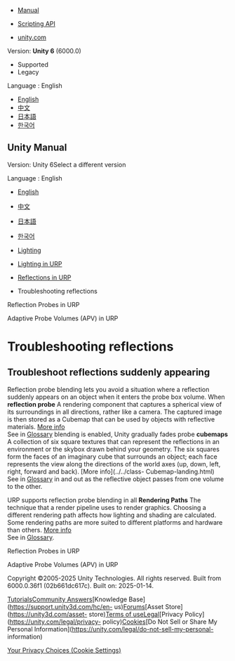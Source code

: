 [](https://docs.unity3d.com)

  * [Manual](../Manual/index.html)
  * [Scripting API](../ScriptReference/index.html)

  * [unity.com](https://unity.com/)

Version: **Unity 6** (6000.0)

  * Supported
  * Legacy

Language : English

  * [English](/Manual/urp/lighting/reflection-probes-troubleshooting.html)
  * [中文](/cn/current/Manual/urp/lighting/reflection-probes-troubleshooting.html)
  * [日本語](/ja/current/Manual/urp/lighting/reflection-probes-troubleshooting.html)
  * [한국어](/kr/current/Manual/urp/lighting/reflection-probes-troubleshooting.html)

[](https://docs.unity3d.com)

## Unity Manual

Version: Unity 6Select a different version

Language : English

  * [English](/Manual/urp/lighting/reflection-probes-troubleshooting.html)
  * [中文](/cn/current/Manual/urp/lighting/reflection-probes-troubleshooting.html)
  * [日本語](/ja/current/Manual/urp/lighting/reflection-probes-troubleshooting.html)
  * [한국어](/kr/current/Manual/urp/lighting/reflection-probes-troubleshooting.html)

  * [Lighting](../../LightingOverview.html)
  * [Lighting in URP](../../urp/lighting-landing.html)
  * [Reflections in URP](../../urp/lighting/reflection-probes.html)
  * Troubleshooting reflections

[](../../urp/lighting/reflection-probes-introduction.html)

Reflection Probes in URP

[](../../urp/probevolumes.html)

Adaptive Probe Volumes (APV) in URP

# Troubleshooting reflections

## Troubleshoot reflections suddenly appearing

Reflection probe blending lets you avoid a situation where a reflection
suddenly appears on an object when it enters the probe box volume. When
**reflection probe** A rendering component that captures a spherical view of
its surroundings in all directions, rather like a camera. The captured image
is then stored as a Cubemap that can be used by objects with reflective
materials. [More info](../../class-ReflectionProbe.html)  
See in [Glossary](../../Glossary.html#ReflectionProbe) blending is enabled,
Unity gradually fades probe **cubemaps** A collection of six square textures
that can represent the reflections in an environment or the skybox drawn
behind your geometry. The six squares form the faces of an imaginary cube that
surrounds an object; each face represents the view along the directions of the
world axes (up, down, left, right, forward and back). [More info](../../class-
Cubemap-landing.html)  
See in [Glossary](../../Glossary.html#Cubemap) in and out as the reflective
object passes from one volume to the other.

URP supports reflection probe blending in all **Rendering Paths** The
technique that a render pipeline uses to render graphics. Choosing a different
rendering path affects how lighting and shading are calculated. Some rendering
paths are more suited to different platforms and hardware than others. [More
info](../../RenderingPaths.html)  
See in [Glossary](../../Glossary.html#RenderingPath).

[](../../urp/lighting/reflection-probes-introduction.html)

Reflection Probes in URP

[](../../urp/probevolumes.html)

Adaptive Probe Volumes (APV) in URP

Copyright ©2005-2025 Unity Technologies. All rights reserved. Built from
6000.0.36f1 (02b661dc617c). Built on: 2025-01-14.

[Tutorials](https://learn.unity.com/)[Community
Answers](https://answers.unity3d.com)[Knowledge
Base](https://support.unity3d.com/hc/en-
us)[Forums](https://forum.unity3d.com)[Asset Store](https://unity3d.com/asset-
store)[Terms of
use](https://docs.unity3d.com/Manual/TermsOfUse.html)[Legal](https://unity.com/legal)[Privacy
Policy](https://unity.com/legal/privacy-
policy)[Cookies](https://unity.com/legal/cookie-policy)[Do Not Sell or Share
My Personal Information](https://unity.com/legal/do-not-sell-my-personal-
information)

[Your Privacy Choices (Cookie Settings)](javascript:void\(0\);)

